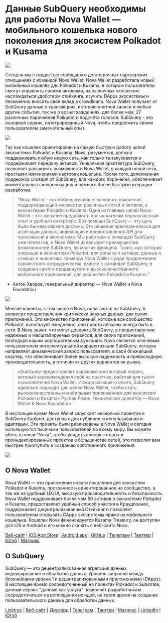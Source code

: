 # Данные SubQuery необходимы для работы Nova Wallet — мобильного кошелька нового поколения для экосистем Polkadot и Kusama

![](https://miro.medium.com/max/1400/1*0HRq9OTOIIvv3Hfz9hE23A.jpeg)

Сегодня мы с гордостью сообщаем о долгосрочных партнерских отношениях с командой Nova Wallet. Nova Wallet разработала новый мобильный кошелёк для Polkadot и Kusama, в котором пользователи смогут управлять своими активами, из различных экосистем. наслаждаться удобством стейкинга, изучить DApps экосистемы и безконечно вносить свой вклад в crowdloans. Nova Wallet получает от SubQuery данные о транзакциях, историю учетной записи и любые другие события, так же о вознаграждениях, для более чем, 27 различных парачейнов Polkadot и подсчёта голосов. SubQuery - это основной сервис, интегрированный Nova, чтобы предложить своим пользователям замечательный опыт.

![](https://miro.medium.com/max/1200/1*5JlnAgpO79q3ayc4oAHD6g.gif)

Так как кошелек ориентирован на самую быструю работу целой экосистемы Polkadot и Kusama, Nova, разумеется, должна поддерживать любую новую сеть, как только та запускается и поддерживает передачу активов. Уникальная архитектура SubQuery, позволяет расширить возможности Nova Wallet, в каждой новой сети, простыми изменениями настроек кошелька.  Кроме того, дополненная поддержка словаря от SubQuery, для каждого парачейна, обеспечивает моментальную синхронизацию и намного более быстрые итерации разработки.
> “Nova Wallet - это мобильный кошелек нового поколения, поддерживающий множество различных сетей и активов, в экосистемах Polkadot и Kusama. Одна из главных целей Nova Wallet - это желание предложить пользователям первоклассный опыт и удобный интерфейс. Без помощи SubQuery — эту цель было бы невозможно достичь. Это решения премиум-класса для агрегации данных, индексации и предоставления API для приложений в экосистеме. Мы работаем с командой SubQuery уже почти год, и Nova Wallet использует преимущества возможностей SubQuery, во многих функциях. Таких, как: история операций в экосистеме Polkadot, для parachain активов, данные о ставках и аналитика. Команда Nova Wallet с рада продолжению совместного сотрудничества, вместе с командой SubQuery, в создании самого продвинутого и высококачественного мобильного приложения, для экосистем Polkadot и Kusama.”

- Антон Хворов, генеральный директор — Nova Wallet и Nova Foundation


![](https://miro.medium.com/max/1400/1*cq6Yyz2LTRul_5TUd9CeqA.png)



Многие клиенты, в том числе и Nova, полагаются на SubQuery, в вопросах предоставления критически важных данных, для своих приложений. Это множество приложений, которые все сообщество Polkadot, использует ежедневно, они просто обязаны всегда быть в сети. В Nova знают, что могут доверять SubQuery, в предоставлении надежных и масштабируемых сервисов, для своих приложений, благодаря нашим корпоративным функциям. Nova является ключевым пользователем интеллектуальной маршрутизации SubQuery, которая направляет динамический запрос пользователя, в свой ближайший кластер, что обеспечивает более высокую надежность и превосходную производительность, в отличии от других вариантов на рынке.
> «SubQuery предоставляет надежный хостинговый сервис, который зарекомендовал себя на практике, работая для тысяч пользователей Nova Wallet. Исходя из нашего опыта, SubQuery идеально подходит для целей Nova Wallet, чтобы стать высококачественным мобильным приложением для экосистем Polkadot и Kusama» Руслан Резин, технический директор — Nova Wallet & Nova Foundation -

В настоящее время Nova Wallet запускает несколько проектов в SubQuery Explorer, доступных для публичного использования и адаптации. Эти проекты были реализованы в Nova Wallet и сегодня используются тысячами пользователей по всему миру. Вы можете вбить в поиск "Nova", чтобы увидеть список готовых и проиндексированных проектов в большинстве сетей, это позволит вам быстрее приступить к созданию собственного приложения.

![](https://miro.medium.com/max/1400/1*8eX2c8rcICZtsJPqcoYJUw.png)

## О Nova Wallet

Nova Wallet — это приложение нового поколения для экосистем Polkadot и Kusama, прозрачное и ориентированное на сообщество, а так же на удобный UX/UI, высокую производительность и безопасность. Nova Wallet поддерживает более чем 50 активов в экосистеме Polkadot и Kusama, предоставляет удобный способ участия в Краудлоанах, поддерживает децентрализованный Стейкинг и позволяет пользователям открывать DApps экосистемы прямо из мобильного кошелька. Кошелек Nova финансируется Kusama Treasury, он доступен для iOS и Android и его можно скачать с веб-сайта Nova.

[Веб-сайт](https://novawallet.io/) | [iOS App Store](https://novawallet.io/) |[ Android.apk](https://github.com/nova-wallet/nova-wallet-android-releases/releases) |  [GitHub](https://github.com/nova-wallet/)  |  [Телеграм](https://t.me/novawallet)  |  [Твиттер](https://twitter.com/NovaWalletApp) |  [Ютуб](https://www.youtube.com/channel/UChoQr3YPETJKKVvhQ0AfV6A) | [Матрикс](https://matrix.to/#/#nova-wallet:matrix.org)

## О SubQuery

SubQuery — это децентрализованная агрегация данных, индексирование и обработка данных. Уровень запросов между блокчейнами уровня 1 и децентрализованными приложениями (DApps). В настоящее время сосредоточенный на проектах Polkadot и Substrate, данный сервис "данные как услуга" позволяет разработчикам сосредоточиться на воплощении их идей, не тратя время на создание пользовательского движка для обработки данных.

[Linktree](https://linktr.ee/subquerynetwork) | [Веб-сайт](https://subquery.network/) | [Дискорд](https://discord.com/invite/78zg8aBSMG) | [Телеграм](https://t.me/subquerynetwork) | [Твиттер](https://twitter.com/subquerynetwork) | [Матрикс](https://matrix.to/#/#subquery:matrix.org) | [LinkedIn](https://www.linkedin.com/company/subquery) | [Ютуб](https://www.youtube.com/channel/UCi1a6NUUjegcLHDFLr7CqLw)
